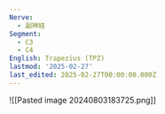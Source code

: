 ```yaml
---
Nerve:
  - 副神経
Segment:
  - C3
  - C4
English: Trapezius (TPZ)
lastmod: '2025-02-27'
last_edited: 2025-02-27T00:00:00.000Z
---
```


![[Pasted image 20240803183725.png]]
